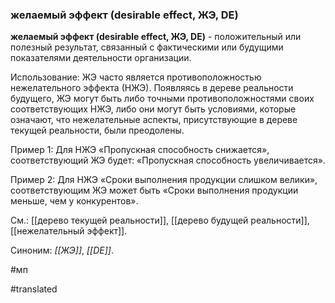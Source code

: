 ### желаемый эффект (desirable effect, ЖЭ, DE)

**желаемый эффект (desirable effect, ЖЭ, DE)** - положительный или полезный результат, связанный с фактическими или будущими показателями деятельности организации.

Использование: ЖЭ часто является противоположностью нежелательного эффекта (НЖЭ). Появляясь в дереве реальности будущего, ЖЭ могут быть либо точными противоположностями своих соответствующих НЖЭ, либо они могут быть условиями, которые означают, что нежелательные аспекты, присутствующие в дереве текущей реальности, были преодолены.

Пример 1: Для НЖЭ «Пропускная способность снижается», соответствующий ЖЭ будет: «Пропускная способность увеличивается».

Пример 2: Для НЖЭ «Сроки выполнения продукции слишком велики», соответствующим ЖЭ может быть «Сроки выполнения продукции меньше, чем у конкурентов».

См.: [[дерево текущей реальности]], [[дерево будущей реальности]], [[нежелательный эффект]].

Синоним: *[[ЖЭ]]*, *[[DE]]*.

#мп

#translated
